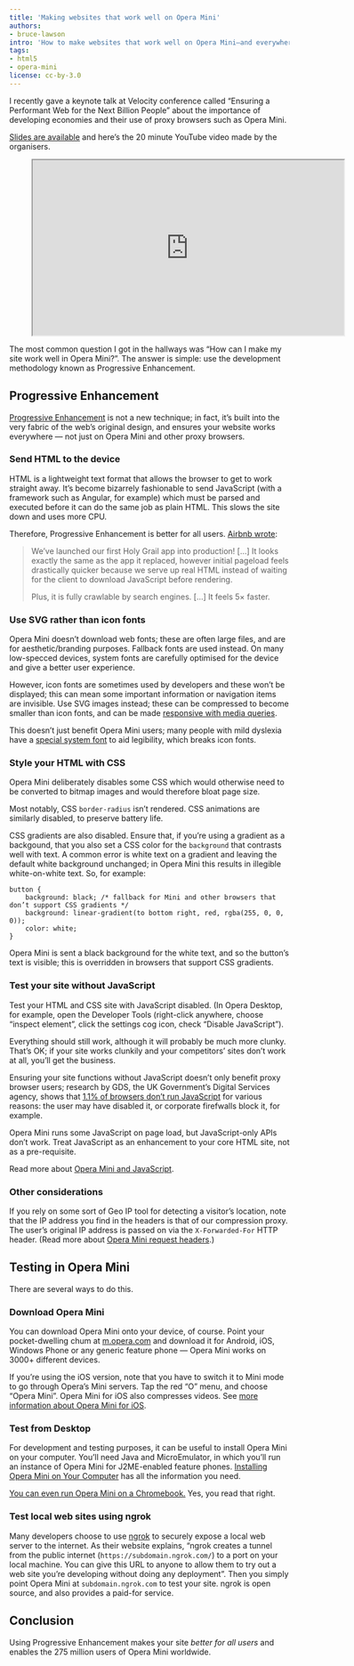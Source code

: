```yaml
---
title: 'Making websites that work well on Opera Mini'
authors:
- bruce-lawson
intro: 'How to make websites that work well on Opera Mini—and everywhere else!'
tags:
- html5
- opera-mini
license: cc-by-3.0
---
```


I recently gave a keynote talk at Velocity conference called “Ensuring a Performant Web for the Next Billion People” about the importance of developing economies and their use of proxy browsers such as Opera Mini.

[Slides are available](https://brucelawson.github.io/talks/2015/velocity/) and here’s the 20 minute YouTube video made by the organisers.

<figure block="figure">
	<iframe elem="media" width="560" height="315" src="https://www.youtube.com/embed/BHO70H9tvqo" allowfullscreen></iframe>
</figure>

The most common question I got in the hallways was “How can I make my site work well in Opera Mini?”. The answer is simple: use the development methodology known as Progressive Enhancement.

## Progressive Enhancement

[Progressive Enhancement](http://christianheilmann.com/2015/02/18/progressive-enhancement-is-not-about-javascript-availability/) is not a new technique; in fact, it’s built into the very fabric of the web’s original design, and ensures your website works everywhere — not just on Opera Mini and other proxy browsers.

### Send HTML to the device

HTML is a lightweight text format that allows the browser to get to work straight away. It’s become bizarrely fashionable to send JavaScript (with a framework such as Angular, for example) which must be parsed and executed before it can do the same job as plain HTML. This slows the site down and uses more CPU.

Therefore, Progressive Enhancement is better for all users. [Airbnb wrote](http://nerds.airbnb.com/weve-launched-our-first-nodejs-app-to-product/):

> We’ve launched our first Holy Grail app into production! […] It looks exactly the same as the app it replaced, however initial pageload feels drastically quicker because we serve up real HTML instead of waiting for the client to download JavaScript before rendering.
>
> Plus, it is fully crawlable by search engines. […] It feels 5× faster.

### Use SVG rather than icon fonts

Opera Mini doesn’t download web fonts; these are often large files, and are for aesthetic/branding purposes. Fallback fonts are used instead. On many low-specced devices, system fonts are carefully optimised for the device and give a better user experience.

However, icon fonts are sometimes used by developers and these won’t be displayed; this can mean some important information or navigation items are invisible. Use SVG images instead; these can be compressed to become smaller than icon fonts, and can be made [responsive with media queries](https://dev.opera.com/blog/how-media-queries-allow-you-to-optimize-svg-icons-for-several-sizes/).

This doesn’t just benefit Opera Mini users; many people with mild dyslexia have a [special system font](http://en.wikipedia.org/wiki/Dyslexie#Research) to aid legibility, which breaks icon fonts.

### Style your HTML with CSS

Opera Mini deliberately disables some CSS which would otherwise need to be converted to bitmap images and would therefore bloat page size.

Most notably, CSS `border-radius` isn’t rendered. CSS animations are similarly disabled, to preserve battery life.

CSS gradients are also disabled. Ensure that, if you’re using a gradient as a backgound, that you also set a CSS color for the  `background` that contrasts well with text. A common error is white text on a gradient and leaving the default white background unchanged; in Opera Mini this results in illegible white-on-white text. So, for example:

	button {
		background: black; /* fallback for Mini and other browsers that don’t support CSS gradients */
		background: linear-gradient(to bottom right, red, rgba(255, 0, 0, 0));
		color: white;
	}

Opera Mini is sent a black background for the white text, and so the button’s text is visible; this is overridden in browsers that support CSS gradients.

### Test your site without JavaScript

Test your HTML and CSS site with JavaScript disabled. (In Opera Desktop, for example, open the Developer Tools (right-click anywhere, choose “inspect element”, click the settings cog icon, check “Disable JavaScript”).

Everything should still work, although it will probably be much more clunky. That’s OK; if your site works clunkily and your competitors’ sites don’t work at all, you’ll get the business.

Ensuring your site functions without JavaScript doesn’t only benefit proxy browser users; research by GDS, the UK Government’s Digital Services agency, shows that [1.1% of browsers don’t run JavaScript](https://gds.blog.gov.uk/2013/10/21/how-many-people-are-missing-out-on-javascript-enhancement/) for various reasons: the user may have disabled it, or corporate firefwalls block it, for example.

Opera Mini runs some JavaScript on page load, but JavaScript-only APIs don’t work. Treat JavaScript as an enhancement to your core HTML site, not as a pre-requisite.

Read more about [Opera Mini and JavaScript](https://dev.opera.com/articles/opera-mini-and-javascript/).

### Other considerations

If you rely on some sort of Geo IP tool for detecting a visitor’s location, note that the IP address you find in the headers is that of our compression proxy. The user’s original IP address is passed on via the `X-Forwarded-For` HTTP header. (Read more about [Opera Mini request headers](/articles/opera-mini-request-headers/).)

## Testing in Opera Mini

There are several ways to do this.

### Download Opera Mini

You can download Opera Mini onto your device, of course. Point your pocket-dwelling chum at [m.opera.com](http://m.opera.com/) and download it for Android, iOS, Windows Phone or any generic feature phone — Opera Mini works on 3000+ different devices.

If you’re using the iOS version, note that you have to switch it to Mini mode to go through Opera’s Mini servers. Tap the red “O” menu, and choose “Opera Mini”. Opera Mini for iOS also compresses videos. See [more information about Opera Mini for iOS](https://dev.opera.com/blog/opera-mini-8-for-ios/).

### Test from Desktop

For development and testing purposes, it can be useful to install Opera Mini on your computer. You’ll need Java and MicroEmulator, in which you’ll run an instance of Opera Mini for J2ME-enabled feature phones. [Installing Opera Mini on Your Computer](https://dev.opera.com/articles/installing-opera-mini-on-your-computer/) has all the information you need.

[You can even run Opera Mini on a Chromebook.](https://dev.opera.com/articles/opera-mini-chrome-os/) Yes, you read that right.

### Test local web sites using ngrok

Many developers choose to use [ngrok](https://ngrok.com/) to securely expose a local web server to the internet. As their website explains, “ngrok creates a tunnel from the public internet (`https://subdomain.ngrok.com/`) to a port on your local machine. You can give this URL to anyone to allow them to try out a web site you’re developing without doing any deployment”. Then you simply point Opera Mini at `subdomain.ngrok.com` to test your site. ngrok is open source, and also provides a paid-for service.

## Conclusion

Using Progressive Enhancement makes your site *better for all users* and enables the 275 million users of Opera Mini worldwide.

